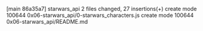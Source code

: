 [main 86a35a7] starwars_api
 2 files changed, 27 insertions(+)
 create mode 100644 0x06-starwars_api/0-starwars_characters.js
 create mode 100644 0x06-starwars_api/README.md
